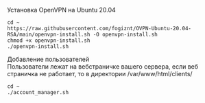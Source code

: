 Установка OpenVPN на Ubuntu 20.04
``` 
cd ~
https://raw.githubusercontent.com/fogiznt/OVPN-Ubuntu-20.04-RSA/main/openvpn-install.sh -O openvpn-install.sh
chmod +x openvpn-install.sh
./openvpn-install.sh
```

Добавление пользователей  
Пользователи лежат на вебстраничке вашего сервера, если веб страничка не работает, то в директории /var/www/html/clients/
```
cd ~ 
./account_manager.sh
```
